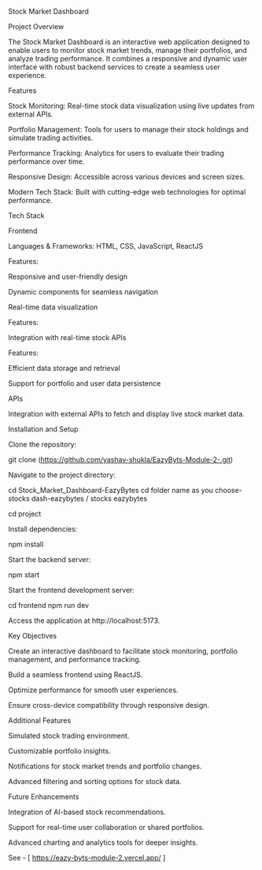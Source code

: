 Stock Market Dashboard

Project Overview

The Stock Market Dashboard is an interactive web application designed to enable users to monitor stock market trends, manage their portfolios, and analyze trading performance. It combines a responsive and dynamic user interface with robust backend services to create a seamless user experience.

Features

Stock Monitoring: Real-time stock data visualization using live updates from external APIs.

Portfolio Management: Tools for users to manage their stock holdings and simulate trading activities.

Performance Tracking: Analytics for users to evaluate their trading performance over time.

Responsive Design: Accessible across various devices and screen sizes.

Modern Tech Stack: Built with cutting-edge web technologies for optimal performance.

Tech Stack

Frontend

Languages & Frameworks: HTML, CSS, JavaScript, ReactJS

Features:

Responsive and user-friendly design

Dynamic components for seamless navigation

Real-time data visualization

Features:

Integration with real-time stock APIs

Features:

Efficient data storage and retrieval

Support for portfolio and user data persistence

APIs

Integration with external APIs to fetch and display live stock market data.

Installation and Setup

Clone the repository:

git clone (https://github.com/yashav-shukla/EazyByts-Module-2-.git)

Navigate to the project directory:

cd Stock_Market_Dashboard-EazyBytes
cd folder name as you choose- stocks dash-eazybytes / stocks eazybytes

cd project

Install dependencies:

npm install

Start the backend server:

npm start

Start the frontend development server:

cd frontend
npm run dev

Access the application at http://localhost:5173.

Key Objectives

Create an interactive dashboard to facilitate stock monitoring, portfolio management, and performance tracking.

Build a seamless frontend using ReactJS.

Optimize performance for smooth user experiences.

Ensure cross-device compatibility through responsive design.

Additional Features

Simulated stock trading environment.

Customizable portfolio insights.

Notifications for stock market trends and portfolio changes.

Advanced filtering and sorting options for stock data.

Future Enhancements

Integration of AI-based stock recommendations.

Support for real-time user collaboration or shared portfolios.

Advanced charting and analytics tools for deeper insights.

See - [  https://eazy-byts-module-2.vercel.app/ ]
